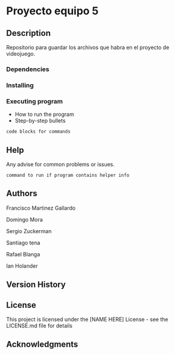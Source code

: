 # Proyecto equipo 5


## Description

Repositorio para guardar los archivos que habra en el proyecto de videojuego.


### Dependencies

### Installing

### Executing program

* How to run the program
* Step-by-step bullets
```
code blocks for commands
```

## Help

Any advise for common problems or issues.
```
command to run if program contains helper info
```

## Authors
<p>
Francisco Martinez Gallardo 
  </p><p>
Domingo Mora
  </p><p>
Sergio Zuckerman
  </p><p>
Santiago tena 
  </p><p>
Rafael Blanga
  </p><p>
Ian Holander
  </p>

## Version History


## License

This project is licensed under the [NAME HERE] License - see the LICENSE.md file for details

## Acknowledgments

